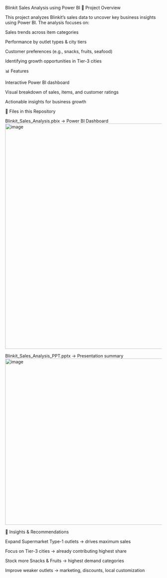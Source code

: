 Blinkit Sales Analysis using Power BI
📌 Project Overview

This project analyzes Blinkit’s sales data to uncover key business insights using Power BI.
The analysis focuses on:

Sales trends across item categories

Performance by outlet types & city tiers

Customer preferences (e.g., snacks, fruits, seafood)

Identifying growth opportunities in Tier-3 cities

📊 Features

Interactive Power BI dashboard

Visual breakdown of sales, items, and customer ratings

Actionable insights for business growth

📁 Files in this Repository

Blinkit_Sales_Analysis.pbix → Power BI Dashboard
<img width="1261" height="726" alt="image" src="https://github.com/user-attachments/assets/aab9cc1f-7ec6-43d3-917f-037fd7e5fe23" />


Blinkit_Sales_Analysis_PPT.pptx → Presentation summary
<img width="952" height="536" alt="image" src="https://github.com/user-attachments/assets/1903e05d-d568-406d-9f06-1f1fc07407c7" />




🚀 Insights & Recommendations

Expand Supermarket Type-1 outlets → drives maximum sales

Focus on Tier-3 cities → already contributing highest share

Stock more Snacks & Fruits → highest demand categories

Improve weaker outlets → marketing, discounts, local customization
